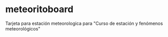# meteoritoboard
Tarjeta para estación meteorologica para "Curso de estación y fenómenos meteorológicos"
